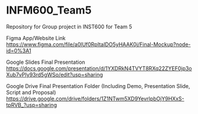 # INFM600_Team5
Repository for Group project in INST600 for Team 5

Figma App/Website Link<br/>
https://www.figma.com/file/a0lUf0RpItaIDO5yHAAK0j/Final-Mockup?node-id=0%3A1

Google Slides Final Presentation
https://docs.google.com/presentation/d/1YXDRkN4TVYT8RXq22ZYEF0jp3oXub7vPIy93rd5gWSo/edit?usp=sharing

Google Drive Final Presentation Folder (Including Demo, Presentation Slide, Script and Proposal)
https://drive.google.com/drive/folders/1Z1NTwm5XD9YevrIpbOjY9HXxS-tpRVB_?usp=sharing
